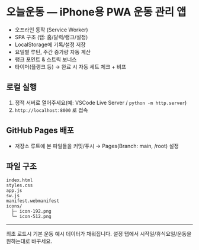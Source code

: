 # 오늘운동 — iPhone용 PWA 운동 관리 앱

- 오프라인 동작 (Service Worker)
- SPA 구조 (탭: 홈/달력/랭크/설정)
- LocalStorage에 기록/설정 저장
- 요일별 루틴, 주간 증가량 자동 계산
- 랭크 포인트 & 스트릭 보너스
- 타이머(플랭크 등) → 완료 시 자동 세트 체크 + 비프

## 로컬 실행
1) 정적 서버로 열어주세요(예: VSCode Live Server / `python -m http.server`)
2) `http://localhost:8000` 로 접속

## GitHub Pages 배포
- 저장소 루트에 본 파일들을 커밋/푸시 → Pages(Branch: main, /root) 설정

## 파일 구조
```
index.html
styles.css
app.js
sw.js
manifest.webmanifest
icons/
  ├─ icon-192.png
  └─ icon-512.png
```

---
최초 로드시 기본 운동 예시 데이터가 채워집니다. 설정 탭에서 시작일/휴식요일/운동을 원하는대로 바꾸세요.
